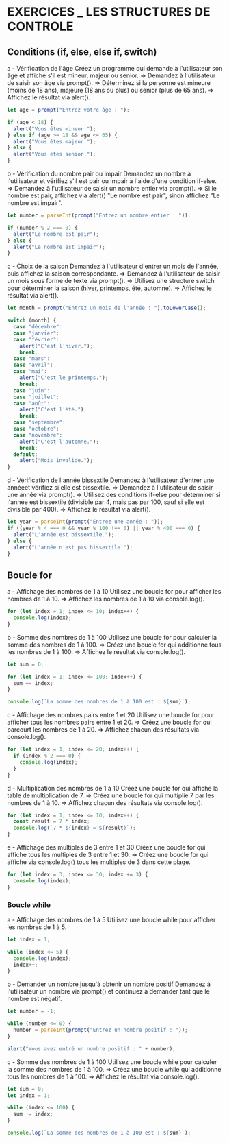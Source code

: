 # EXERCICES \_ LES STRUCTURES DE CONTROLE

## Conditions (if, else, else if, switch)

a - Vérification de l'âge
Créez un programme qui demande à l'utilisateur son âge et affiche s'il est mineur, majeur ou senior.
=> Demandez à l'utilisateur de saisir son âge via prompt().
=> Déterminez si la personne est mineure (moins de 18 ans), majeure (18 ans ou plus) ou senior (plus de 65 ans).
=> Affichez le résultat via alert().

```js
let age = prompt("Entrez votre âge : ");

if (age < 18) {
  alert("Vous êtes mineur.");
} else if (age >= 18 && age <= 65) {
  alert("Vous êtes majeur.");
} else {
  alert("Vous êtes senior.");
}
```

b - Vérification du nombre pair ou impair
Demandez un nombre à l'utilisateur et vérifiez s'il est pair ou impair à l'aide d'une condition if-else.
=> Demandez à l'utilisateur de saisir un nombre entier via prompt().
=> Si le nombre est pair, affichez via alert() "Le nombre est pair", sinon affichez "Le nombre est impair".

```js
let number = parseInt(prompt("Entrez un nombre entier : "));

if (number % 2 === 0) {
  alert("Le nombre est pair");
} else {
  alert("Le nombre est impair");
}
```

c - Choix de la saison
Demandez à l'utilisateur d'entrer un mois de l'année, puis affichez la saison correspondante.
=> Demandez à l'utilisateur de saisir un mois sous forme de texte via prompt().
=> Utilisez une structure switch pour déterminer la saison (hiver, printemps, été, automne).
=> Affichez le résultat via alert().

```js
let month = prompt("Entrez un mois de l'année : ").toLowerCase();

switch (month) {
  case "décembre":
  case "janvier":
  case "février":
    alert("C'est l'hiver.");
    break;
  case "mars":
  case "avril":
  case "mai":
    alert("C'est le printemps.");
    break;
  case "juin":
  case "juillet":
  case "août":
    alert("C'est l'été.");
    break;
  case "septembre":
  case "octobre":
  case "novembre":
    alert("C'est l'automne.");
    break;
  default:
    alert("Mois invalide.");
}
```

d - Vérification de l'année bissextile
Demandez à l'utilisateur d'entrer une annéeet vérifiez si elle est bissextile.
=> Demandez à l'utilisateur de saisir une année via prompt().
=> Utilisez des conditions if-else pour déterminer si l'année est bissextile (divisible par 4, mais pas par 100, sauf si elle est divisible par 400).
=> Affichez le résultat via alert().

```js
let year = parseInt(prompt("Entrez une année : "));
if ((year % 4 === 0 && year % 100 !== 0) || year % 400 === 0) {
  alert("L'année est bissextile.");
} else {
  alert("L'année n'est pas bissextile.");
}
```

## Boucle for

a - Affichage des nombres de 1 à 10
Utilisez une boucle for pour afficher les nombres de 1 à 10.
=> Affichez les nombres de 1 à 10 via console.log().

```js
for (let index = 1; index <= 10; index++) {
  console.log(index);
}
```

b - Somme des nombres de 1 à 100
Utilisez une boucle for pour calculer la somme des nombres de 1 à 100.
=> Créez une boucle for qui additionne tous les nombres de 1 à 100.
=> Affichez le résultat via console.log().

```js
let sum = 0;

for (let index = 1; index <= 100; index++) {
  sum += index;
}

console.log(`La somme des nombres de 1 à 100 est : ${sum}`);
```

c - Affichage des nombres pairs entre 1 et 20
Utilisez une boucle for pour afficher tous les nombres pairs entre 1 et 20.
=> Créez une boucle for qui parcourt les nombres de 1 à 20.
=> Affichez chacun des résultats via console.log().

```js
for (let index = 1; index <= 20; index++) {
  if (index % 2 === 0) {
    console.log(index);
  }
}
```

d - Multiplication des nombres de 1 à 10
Créez une boucle for qui affiche la table de multiplication de 7.
=> Créez une boucle for qui multiplie 7 par les nombres de 1 à 10.
=> Affichez chacun des résultats via console.log().

```js
for (let index = 1; index <= 10; index++) {
  const result = 7 * index;
  console.log(`7 * ${index} = ${result}`);
}
```

e - Affichage des multiples de 3 entre 1 et 30
Créez une boucle for qui affiche tous les multiples de 3 entre 1 et 30.
=> Créez une boucle for qui affiche via console.log() tous les multiples de 3 dans cette plage.

```js
for (let index = 3; index <= 30; index += 3) {
  console.log(index);
}
```

### Boucle while

a - Affichage des nombres de 1 à 5
Utilisez une boucle while pour afficher les nombres de 1 à 5.

```js
let index = 1;

while (index <= 5) {
  console.log(index);
  index++;
}
```

b - Demander un nombre jusqu'à obtenir un nombre positif
Demandez à l'utilisateur un nombre via prompt() et continuez à demander tant que le nombre est négatif.

```js
let number = -1;

while (number <= 0) {
  number = parseInt(prompt("Entrez un nombre positif : "));
}

alert("Vous avez entré un nombre positif : " + number);
```

c - Somme des nombres de 1 à 100
Utilisez une boucle while pour calculer la somme des nombres de 1 à 100.
=> Créez une boucle while qui additionne tous les nombres de 1 à 100.
=> Affichez le résultat via console.log().

```js
let sum = 0;
let index = 1;

while (index <= 100) {
  sum += index;
}

console.log(`La somme des nombres de 1 à 100 est : ${sum}`);
```
